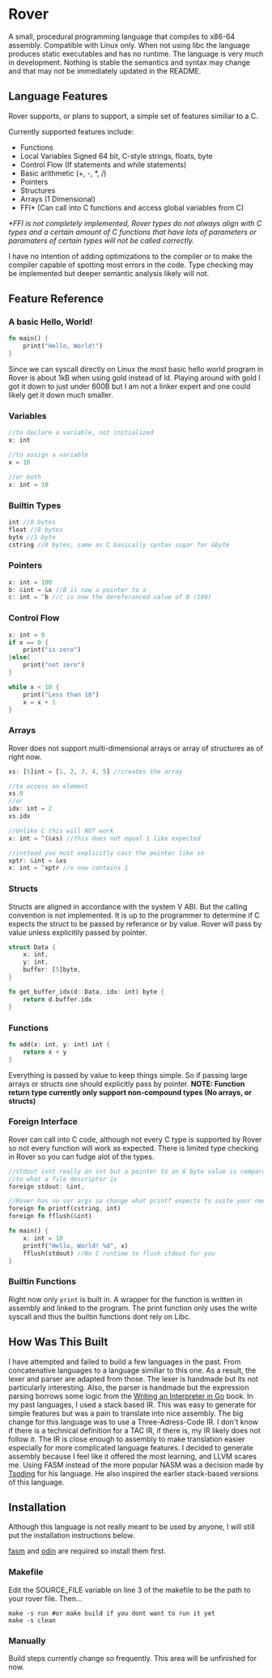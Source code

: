 # Rover
A small, procedural programming language that compiles to x86-64 assembly. Compatible with Linux only. When not using libc the language produces static executables and has no runtime. The language is very much in development. Nothing is stable the semantics and syntax may change and that may not be immediately updated in the README. 

## Language Features
Rover supports, or plans to support, a simple set of features similiar to a C.

Currently supported features include:
- Functions
- Local Variables Signed 64 bit, C-style strings, floats, byte
- Control Flow (If statements and while statements)
- Basic arithmetic (+, -, *, /)
- Pointers
- Structures
- Arrays (1 Dimensional)
- FFI* (Can call into C functions and access global variables from C)

_*FFI is not completely implemented, Rover types do not always align with C types and a certain amount of C functions that have lots of parameters or paramaters of certain types will not be called correctly._ 

I have no intention of adding optimizations to the compiler or to make the compiler capable of spotting most errors in the code. Type checking may be implemented but deeper semantic analysis likely will not.

## Feature Reference

### A basic Hello, World!
```rust
fn main() {
    print("Hello, World!")
}
```
Since we can syscall directly on Linux the most basic hello world program in Rover is about 1kB when using gold instead of ld.
Playing around with gold I got it down to just under 600B but I am not a linker expert and one could likely get it down much smaller.

### Variables
```rust
//to declare a variable, not initialized
x: int

//to assign a variable
x = 10

//or both
x: int = 10
```

### Builtin Types
```rust
int //8 bytes
float //8 bytes
byte //1 byte
cstring //8 bytes, same as C basically syntax sugar for &byte
```

### Pointers
```rust
x: int = 100 
b: &int = &x //B is now a pointer to x
c: int = ^b //c is now the dereferanced value of B (100)
```

### Control Flow
```rust
x: int = 0
if x == 0 {
    print("is zero")
}else{
    print("not zero")
}

while x < 10 {
    print("Less than 10")
    x = x + 1
}
```

### Arrays
Rover does not support multi-dimensional arrays or array of structures as of right now.
```rust
xs: [5]int = [1, 2, 3, 4, 5] //creates the array

//to access an element
xs.0
//or
idx: int = 2
xs.idx

//Unlike C this will NOT work
x: int = ^(&xs) //this does not equal 1 like expected

//instead you must explicitly cast the pointer like so
xptr: &int = &xs
x: int = ^xptr //x now contains 1
```

### Structs
Structs are aligned in accordance with the system V ABI. But the calling convention is not implemented. It is up to the programmer to determine if C expects the struct to be passed by referance or by value. Rover will pass by value unless explicitily passed by pointer.
```rust
struct Data {
    x: int,
    y: int,
    buffer: [5]byte,
}

fn get_buffer_idx(d: Data, idx: int) byte {
    return d.buffer.idx
}
```

### Functions
```rust
fn add(x: int, y: int) int {
    return x + y
}
```
Everything is passed by value to keep things simple. So if passing large arrays or structs one should explicitly pass by pointer.
**NOTE: Function return type currently only support non-compound types (No arrays, or structs)**

### Foreign Interface
Rover can call into C code, although not every C type is supported by Rover so not every function will work as expected. There is limited type checking in Rover so you can fudge alot of the types.

```rust
//stdout isnt really an int but a pointer to an 8 byte value is comparable 
//to what a file descriptor is
foreign stdout: &int,  

//Rover has no var args so change what printf expects to suite your needs
foreign fn printf(cstring, int) 
foreign fn fflush(&int)

fn main() {
    x: int = 10
    printf("Hello, World! %d", x)
    fflush(stdout) //No C runtime to flush stdout for you
}
```

### Builtin Functions
Right now only `print` is built in. A wrapper for the function is written in assembly and linked to the program. The print function only uses the write syscall and thus the builtin functions dont rely on Libc.


## How Was This Built
I have attempted and failed to build a few languages in the past. From concatenative languages to a language
similiar to this one. As a result, the lexer and parser are adapted from those. The lexer is handmade but its not particularly interesting.
Also, the parser is handmade but the expression parsing borrows some logic from the [Writing an Interpreter in Go](https://interpreterbook.com/) book.
In my past languages, I used a stack based IR. This was easy to generate for simple features but was a pain to translate into nice assembly.
The big change for this language was to use a Three-Adress-Code IR. I don't know if there is a technical definition for a TAC IR, if there is,
my IR likely does not follow it. The IR is close enough to assembly to make translation easier especially for more complicated language features.
I decided to generate assembly because I feel like it offered the most learning, and LLVM scares me. Using FASM instead of the more popular NASM was a decision made by [Tsoding](https://github.com/tsoding) for his language. He also inspired the earlier stack-based versions of this language.


## Installation
Although this language is not really meant to be used by anyone, I will still put the installation
instructions below.

[fasm](https://flatassembler.net/) and [odin](https://odin-lang.org) are required so install them first.

### Makefile

Edit the SOURCE_FILE variable on line 3 of the makefile to be the path to your rover file. Then...

```shell
make -s run #or make build if you dont want to run it yet
make -s clean
```

### Manually
Build steps currently change so frequently. This area will be unfinished for now.
